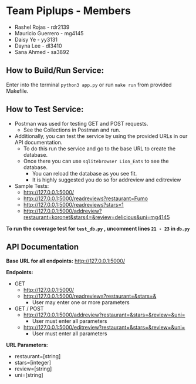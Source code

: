 # Team Piplups - Members

- Rashel Rojas - rdr2139
- Mauricio Guerrero - mg4145
- Daisy Ye - yy3131
- Dayna Lee - dl3410
- Sana Ahmed - sa3892


## How to Build/Run Service:
Enter into the terminal `python3 app.py` or run `make run` from provided Makefile. 


## How to Test Service:
- Postman was used for testing GET and POST requests. 
  - See the Collections in Postman and run.
- Additionally, you can test the service by using the provided URLs in our API documentation.
  - To do this run the service and go to the base URL to create the database.
  - Once there you can use `sqlitebrowser Lion_Eats` to see the database.
    - You can reload the database as you see fit. 
    - It is highly suggested you do so for addreview and editreview
- Sample Tests: 
  - http://127.0.0.1:5000/ 
  - http://127.0.0.1:5000/readreviews?restaurant=Fumo
  - http://127.0.0.1:5000/readreviews?stars=1
  - http://127.0.0.1:5000/addreview?restaurant=koronet&stars4=&review=delicious&uni=mg4145
 
**To run the coverage test for `test_db.py` , uncomment lines `21 - 23` in `db.py`**

## API Documentation

**Base URL for all endpoints:** http://127.0.0.1:5000/

**Endpoints:** 
- GET
  - http://127.0.0.1:5000/
  - http://127.0.0.1:5000/readreviews?restaurant=&stars=&
    - User may enter one or more parameters 
- GET / POST
  - http://127.0.0.1:5000/addreview?restaurant=&stars=&review=&uni=
    - User must enter all parameters   
  - http://127.0.0.1:5000/editreview?restaurant=&stars=&review=&uni=
    - User must enter all parameters

**URL Parameters:**
- restaurant=[string]
- stars=[integer]
- review=[string]
- uni=[string]
